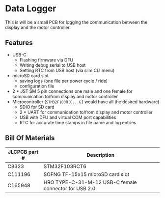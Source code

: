 # Data Logger

This is will be a small PCB for logging the communication between the display and the motor controller.

## Features

* USB-C
  * Flashing firmware via DFU
  * Writing debug serial to USB host
  * Setting RTC from USB host (via slim CLI menu)
* microSD card slot
  * saving logs (one file per power cycle / ride)
  * configuration file
* 2 * JST SM 5 pin connections one male and one female for communication to/from display and motor controller
* Microcontroller (`STM32F103R[C...G]` would have all the desired hardware)
  * SDIO for SD card
  * 2 * UART for communication to/from display and motor controller
  * USB with DFU and virtual COM port capabilities
  * RTC for accurate time stamps in file name and log entries

## Bill Of Materials

| JLCPCB part # | Description |
| --- | --- |
| C8323 | STM32F103RCT6 |
| C111196 | SOFNG TF-15x15 microSD card slot |
| C165948 | HRO TYPE-C-31-M-12 USB-C female connector for USB 2.0 |
